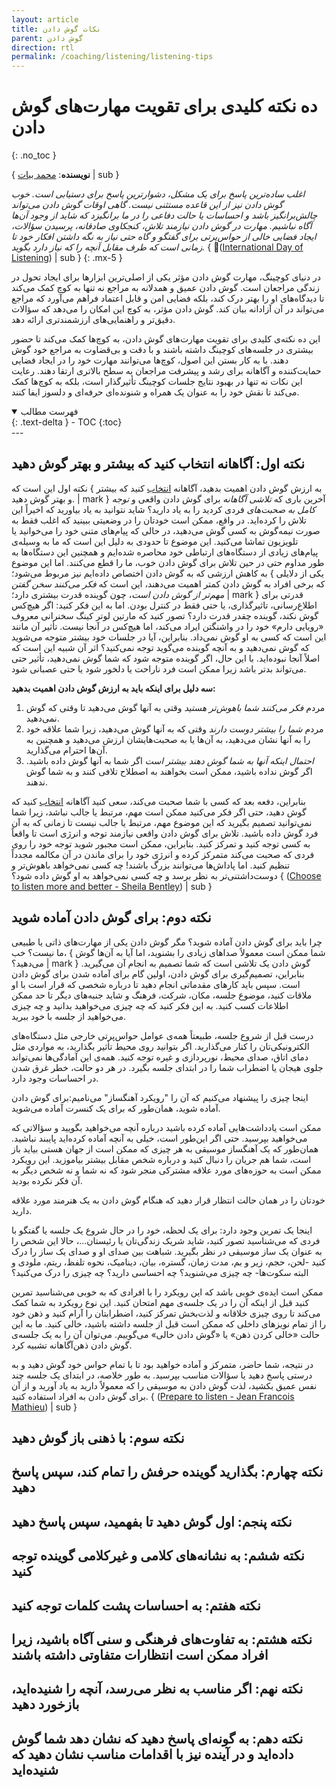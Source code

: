 ```yaml
---
layout: article
title: نکات گوش دادن
parent: گوش دادن
direction: rtl
permalink: /coaching/listening/listening-tips
---
```


# ده نکته کلیدی برای تقویت مهارت‌های گوش دادن
{: .no_toc }

{ **نویسنده**: [محمد بیات](/resume) | sub }  

_اغلب ساده‌ترین پاسخ برای یک مشکل، دشوارترین پاسخ برای دستیابی است. خوب گوش دادن نیز از این قاعده مستثنی نیست. گاهی اوقات گوش دادن می‌تواند چالش‌برانگیز باشد و احساسات یا حالت دفاعی را در ما برانگیزد که شاید از وجود آن‌ها آگاه نباشیم. مهارت در گوش دادن نیازمند تلاش، کنجکاوی صادقانه، پرسیدن سؤالات، ایجاد فضایی خالی از حواس‌پرتی برای گفتگو و گاه حتی نیاز به نگه داشتن افکار خود تا زمانی است که طرف مقابل آنچه را که نیاز دارد بگوید._ { ([ّInternational Day of Listening](https://internationaldayoflistening.com)) | sub }
{: .mx-5 }

در دنیای کوچینگ، مهارت گوش دادن مؤثر یکی از اصلی‌ترین ابزارها برای ایجاد تحول در زندگی مراجعان است. گوش دادن عمیق و همدلانه به مراجع نه تنها به کوچ کمک می‌کند تا دیدگاه‌های او را بهتر درک کند، بلکه فضایی امن و قابل اعتماد فراهم می‌آورد که مراجع می‌تواند در آن آزادانه بیان کند. گوش دادن مؤثر، به کوچ این امکان را می‌دهد که سؤالات دقیق‌تر و راهنمایی‌های ارزشمندتری ارائه دهد.

این ده نکته‌ی کلیدی برای تقویت مهارت‌های گوش دادن، به کوچ‌ها کمک می‌کند تا حضور بیشتری در جلسه‌های کوچینگ داشته باشند و با دقت و بی‌قضاوت به مراجع خود گوش دهند. با به کار بستن این اصول، کوچ‌ها می‌توانند مهارت خود را در ایجاد فضایی حمایت‌کننده و آگاهانه برای رشد و پیشرفت مراجعان به سطح بالاتری ارتقا دهند. رعایت این نکات نه تنها در بهبود نتایج جلسات کوچینگ تأثیرگذار است، بلکه به کوچ‌ها کمک می‌کند تا نقش خود را به عنوان یک همراه و شنونده‌ای حرفه‌ای و دلسوز ایفا کنند.


<details open markdown="block">
  <summary>فهرست مطالب</summary>
  {: .text-delta }
  - TOC
  {:toc}
</details>
---

## نکته اول: آگاهانه انتخاب کنید که بیشتر و بهتر گوش دهید
نکته اول این است که { به ارزش گوش دادن اهمیت بدهید، آگاهانه [انتخاب](/leadership-resources/choose) کنید که بیشتر و بهتر گوش دهید. | mark } آخرین باری که _تلاشی آگاهانه_ برای گوش دادن واقعی و _توجه کامل به صحبت‌های_ فردی کردید را به یاد دارید؟ شاید نتوانید به یاد بیاورید که اخیراً این تلاش را کرده‌اید. در واقع، ممکن است خودتان را در وضعیتی ببینید که اغلب فقط به صورت نیمه‌گوش به کسی گوش می‌دهید، در حالی که پیام‌های متنی خود را می‌خوانید یا تلویزیون تماشا می‌کنید. این موضوع تا حدودی به دلیل این است که ما به وسیله‌ی پیام‌های زیادی از دستگاه‌های ارتباطی خود محاصره شده‌ایم و همچنین این دستگاه‌ها به طور مداوم حتی در حین تلاش برای گوش دادن خوب، ما را قطع می‌کنند. اما این موضوع به کاهش ارزشی که به گوش دادن اختصاص داده‌ایم نیز مربوط می‌شود؛ { یکی از دلایلی که برخی افراد به گوش دادن کمتر اهمیت می‌دهند، این است که _فکر می‌کنند سخن گفتن مهم‌تر از گوش دادن است_، چون گوینده قدرت بیشتری دارد؛ | mark } قدرتی برای اطلاع‌رسانی، تاثیرگذاری، یا حتی فقط در کنترل بودن. اما به این فکر کنید: اگر هیچ‌کس گوش نکند، گوینده چقدر قدرت دارد؟ تصور کنید که مارتین لوتر کینگ سخنرانی معروف «رویایی دارم» خود را در واشنگتن ایراد می‌کند، اما هیچ‌کس در آنجا نیست. تأثیر آن مانند این است که کسی به او گوش نمی‌داد. بنابراین، آیا در جلسات خود بیشتر متوجه می‌شوید که گوش نمی‌دهید و به آنچه گوینده می‌گوید توجه نمی‌کنید؟ اثر آن شبیه این است که اصلاً آنجا نبوده‌اید. با این حال، اگر گوینده متوجه شود که شما گوش نمی‌دهید، تأثیر حتی می‌تواند بدتر باشد زیرا ممکن است فرد ناراحت یا دلخور شود یا حتی عصبانی شود.

**سه دلیل برای اینکه باید به ارزش گوش دادن اهمیت بدهید:**

1. مردم _فکر می‌کنند شما باهوش‌تر هستید_ وقتی به آنها گوش می‌دهید تا وقتی که گوش نمی‌دهید.
2. مردم _شما را بیشتر دوست دارند_ وقتی که به آنها گوش می‌دهید، زیرا شما علاقه خود را به آنها نشان می‌دهید، به آن‌ها یا به صحبت‌هایشان ارزش می‌دهید و همچنین به آن‌ها احترام می‌گذارید.
3. _احتمال اینکه آنها به شما گوش دهند بیشتر است_ اگر شما به آنها گوش داده باشید. اگر گوش نداده باشید، ممکن است بخواهند به اصطلاح تلافی کنند و به شما گوش ندهند.

بنابراین، دفعه بعد که کسی با شما صحبت می‌کند، سعی کنید آگاهانه [انتخاب](/leadership-resources/choose) کنید که گوش دهید، حتی اگر فکر می‌کنید ممکن است مهم، مرتبط یا جالب نباشد، زیرا شما نمی‌توانید تصمیم بگیرید که این موضوع مهم، مرتبط یا جالب نیست تا زمانی که به آن فرد گوش داده باشید. تلاش برای گوش دادن واقعی نیازمند توجه و انرژی است تا واقعاً به کسی توجه کنید و تمرکز کنید. بنابراین، ممکن است مجبور شوید توجه خود را روی فردی که صحبت می‌کند متمرکز کرده و انرژی خود را برای ماندن در آن مکالمه مجدداً تنظیم کنید. اما پاداش‌ها می‌توانند بزرگ باشند! چه کسی نمی‌خواهد باهوش‌تر و دوست‌داشتنی‌تر به نظر برسد و چه کسی نمی‌خواهد به او گوش داده شود؟ { ([Choose to listen more and better - Sheila Bentley](https://www.youtube.com/watch?v=JrFP69MjAFM)) | sub }

## نکته دوم: برای گوش دادن آماده شوید
چرا باید برای گوش دادن آماده شوید؟ مگر گوش دادن یکی از مهارت‌های ذاتی یا طبیعی ما نیست؟ خب، { شما ممکن است معمولاً صداهای زیادی را بشنوید، اما آیا به آن‌ها گوش می‌دهید؟ | mark } گوش دادن یک تلاشی است که شما تصمیم به انجام آن می‌گیرید. بنابراین، تصمیم‌گیری برای گوش دادن، اولین گام برای آماده شدن برای گوش دادن است. سپس باید کارهای مقدماتی انجام دهید تا درباره شخصی که قرار است با او ملاقات کنید، موضوع جلسه، مکان، شرکت، فرهنگ و شاید جنبه‌های دیگر تا حد ممکن اطلاعات کسب کنید. به این فکر کنید که چه چیزی می‌خواهید بدانید و چه چیزی می‌خواهید از جلسه با خود ببرید.

درست قبل از شروع جلسه، طبیعتاً همه‌ی عوامل حواس‌پرتی خارجی مثل دستگاه‌های الکترونیکی‌تان را کنار می‌گذارید. اگر بتوانید روی محیط تأثیر بگذارید، به مواردی مثل دمای اتاق، صدای محیط، نورپردازی و غیره توجه کنید. همه‌ی این آمادگی‌ها نمی‌تواند جلوی هیجان یا اضطراب شما را در ابتدای جلسه بگیرد. در هر دو حالت، خطر غرق شدن در احساسات وجود دارد.

اینجا چیزی را پیشنهاد می‌کنیم که آن را "رویکرد آهنگساز" می‌نامیم:برای گوش دادن آماده شوید، همان‌طور که برای یک کنسرت آماده می‌شوید.

ممکن است یادداشت‌هایی آماده کرده باشید درباره آنچه می‌خواهید بگویید و سؤالاتی که می‌خواهید بپرسید. حتی اگر این‌طور است، خیلی به آنچه آماده کرده‌اید پایبند نباشید. همان‌طور که یک آهنگساز موسیقی به هر چیزی که ممکن است از جهان هستی بیاید باز است، شما هم جریان را دنبال کنید و درباره شخص مقابل بیشتر بیاموزید. این رویکرد ممکن است به حوزه‌های مورد علاقه مشترکی منجر شود که نه شما و نه شخص دیگر به آن فکر نکرده بودید.

خودتان را در همان حالت انتظار قرار دهید که هنگام گوش دادن به یک هنرمند مورد علاقه دارید.

اینجا یک تمرین وجود دارد: برای یک لحظه، خود را در حال شروع یک جلسه یا گفتگو با فردی که می‌شناسید تصور کنید، شاید شریک زندگی‌تان یا رئیستان...، حالا این شخص را به عنوان یک ساز موسیقی در نظر بگیرید. شباهت بین صدای او و صدای یک ساز را درک کنید -لحن، حجم، زیر و بم، مدت زمان، گستره، بیان، دینامیک، نحوه تلفظ، ریتم، ملودی و البته سکوت‌ها- چه چیزی می‌شنوید؟ چه احساسی دارید؟ چه چیزی را درک می‌کنید؟

ممکن است ایده‌ی خوبی باشد که این رویکرد را با افرادی که به خوبی می‌شناسید تمرین کنید قبل از اینکه آن را در یک جلسه‌ی مهم امتحان کنید. این نوع رویکرد به شما کمک می‌کند تا روی چیزی خلاقانه و لذت‌بخش تمرکز کنید، اضطرابتان را آرام کنید و ذهن خود را از تمام نویزهای داخلی که ممکن است قبل از جلسه داشته باشید، خالی کنید. ما به این حالت «خالی کردن ذهن» یا «گوش دادن خالی» می‌گوییم. می‌توان آن را به یک جلسه‌ی گوش دادن ذهن‌آگاهانه تشبیه کرد.

در نتیجه، شما حاضر، متمرکز و آماده خواهید بود تا با تمام حواس خود گوش دهید و به درستی پاسخ دهید یا سؤالات مناسب بپرسید. به طور خلاصه، در ابتدای یک جلسه چند نفس عمیق بکشید، لذت گوش دادن به موسیقی را که معمولاً دارید به یاد آورید و از آن برای گوش دادن به افراد استفاده کنید. { ([Prepare to listen - Jean Francois Mathieu](https://www.youtube.com/watch?v=RSZhoWgVAIM)) | sub }

## نکته سوم: با ذهنی باز گوش دهید

## نکته چهارم: بگذارید گوینده حرفش را تمام کند، سپس پاسخ دهید

## نکته پنجم: اول گوش دهید تا بفهمید، سپس پاسخ دهید

## نکته ششم: به نشانه‌های کلامی و غیرکلامی گوینده توجه کنید

## نکته هفتم: به احساسات پشت کلمات توجه کنید

## نکته هشتم: به تفاوت‌های فرهنگی و سنی آگاه باشید، زیرا افراد ممکن است انتظارات متفاوتی داشته باشند

## نکته نهم: اگر مناسب به نظر می‌رسد، آنچه را شنیده‌اید، بازخورد دهید

## نکته دهم: به گونه‌ای پاسخ دهید که نشان دهد شما گوش داده‌اید و در آینده نیز با اقدامات مناسب نشان دهید که شنیده‌اید
